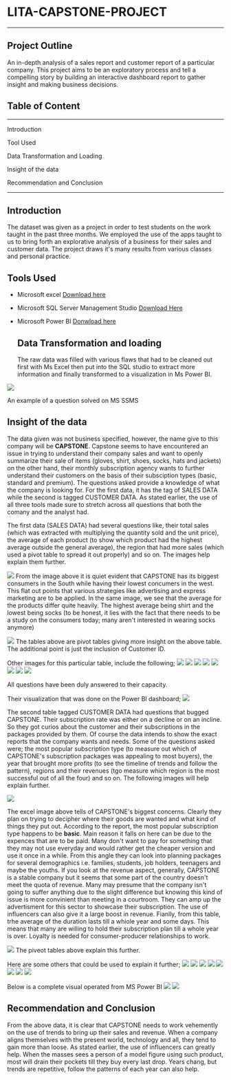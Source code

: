 # LITA-CAPSTONE-PROJECT
-----
## Project Outline
An in-depth analysis of a sales report and customer report of a particular company. This project aims to be an exploratory process and tell a compelling story by building an interactive dashboard report to gather insight and making business decisions.


## Table of Content
----

Introduction

Tool Used

Data Transformation and Loading

Insight of the data

Recommendation and Conclusion

- - -

## Introduction
The dataset was given as a project in order to test students on the work taught in the past three months. We employed the use of the apps taught to us to bring forth an explorative analysis of a business for their sales and customer data. The project draws it's many results from various classes and personal practice. 

## Tools Used
- Microsoft excel [Download here](https://www.microsoft.com)
- Microsoft SQL Server Management Studio [Download Here](https://aka.ms/ssmsfullsetup)
- Microsoft Power BI [Donwload here](https://www.microsoft.com/en-us/download/details.aspx?id=58494)

  ## Data Transformation and loading
  The raw data was filled with various flaws that had to be cleaned out first with Ms Excel then put into the SQL studio to extract more information and finally transformed to a visualization in Ms Power BI.

![](https://github.com/TemitayoADEYEMO/LITA-CAPSTONE-PROJECT/blob/main/SQL1.1.png)

An example of a question solved on MS SSMS

## Insight of the data 
The data given was not business specified, however, the name give to this company will be **CAPSTONE**. Capstone seems to have encountered an issue in trying to understand their company sales and want to openly summarize their sale of items (gloves, shirt, shoes, socks, hats and jackets) on the other hand, their monthly subscription agency wants to further understand their customers on the basis of their subsciption types (basic, standard and premium). The questions asked provide a knowledge of what the company is looking for. For the first data, it has the tag of SALES DATA while the second is tagged CUSTOMER DATA. As stated earlier, the use of all three tools made sure to stretch across all questions that both the comany and the analyst had.    
   
The first data (SALES DATA) had several questions like, their total sales (which was extracted with multiplying the quantity sold and the unit price), the average of each product (to show which product had the highest average outside the general average), the region that had more sales (which used a pivot table to spread it out properly) and so on. The images help explain them further.

![](https://github.com/TemitayoADEYEMO/LITA-CAPSTONE-PROJECT/blob/main/Excel%202.1.png)
From the image above it is quiet evident that CAPSTONE has its biggest consumers in the South while having their lowest concumers in the west. This flat out points that various strategies like advertising and express marketing are to be applied. In the same image, we see that the average for the products differ quite heavily. The highest average being shirt and the lowest being socks (to be honest, it lies with the fact that there needs to be a study on the consumers today; many aren't interested in wearing socks anymore)

![](https://github.com/TemitayoADEYEMO/LITA-CAPSTONE-PROJECT/blob/main/Excel%202.2.png)
The tables above are pivot tables giving more insight on the above table. The additional point is just the inclusion of Customer ID.

Other images for this particular table, include the following;
![](https://github.com/TemitayoADEYEMO/LITA-CAPSTONE-PROJECT/blob/main/SQL1.1.png)
![](https://github.com/TemitayoADEYEMO/LITA-CAPSTONE-PROJECT/blob/main/SQL1.2.png)
![](https://github.com/TemitayoADEYEMO/LITA-CAPSTONE-PROJECT/blob/main/SQL1.3.png)
![](https://github.com/TemitayoADEYEMO/LITA-CAPSTONE-PROJECT/blob/main/SQL1.4.png)
![](https://github.com/TemitayoADEYEMO/LITA-CAPSTONE-PROJECT/blob/main/SQL1.5.png)
![](https://github.com/TemitayoADEYEMO/LITA-CAPSTONE-PROJECT/blob/main/SQL1.6.png)
![](https://github.com/TemitayoADEYEMO/LITA-CAPSTONE-PROJECT/blob/main/SQL1.7.png)
![](https://github.com/TemitayoADEYEMO/LITA-CAPSTONE-PROJECT/blob/main/SQL1.8.png)

All questions have been duly answered to their capacity. 

Their visualization that was done on the Power BI dashboard;
![](https://github.com/TemitayoADEYEMO/LITA-CAPSTONE-PROJECT/blob/main/PBI%202.1.png)

The second table tagged CUSTOMER DATA had questions that bugged CAPSTONE. Their subscription rate was either on a decline or on an incline. So they got curios about the customer and their subscriptions in the packages provided by them. Of course the data intends to show the exact reports that the company wants and needs. Some of the questions asked were; the most popular subscription type (to measure out which of CAPSTONE's subscription packages was appealing to most buyers), the year that brought more profits (to see the timeline of trends and follow the pattern), regions and their revenues (tgo measure which region is the most successful out of all the four) and so on. The following images will help explain further.

![](https://github.com/TemitayoADEYEMO/LITA-CAPSTONE-PROJECT/blob/main/Excel%201.1.png)

The excel image above tells of CAPSTONE's biggest concerns. Clearly they plan on trying to decipher where their goods are wanted and what kind of things they put out. According to the report, the most popular subscription type happens to be **basic**. Main reason it falls on here can be due to the expences that are to be paid. Many don't want to pay for something that they may not use everyday and would rather get the cheaper version and use it once in a while. From this angle they can look into planning packages for several demographics i.e. families, students, job holders, teenagers and maybe the youths. If you look at the revenue aspect, generally, CAPSTONE is a stable company but it seems that some part of the country doesn't meet the quota of revenue. Many may presume that the company isn't going to suffer anything due to the slight difference but knowing this kind of issue is more convinient than meeting in a courtroom. They can amp up the advertisment for this sector to showcase their subscription. The use of influencers can also give it a large boost in revenue. Fianlly, from this table, trhe average of the duration lasts till a whiole year and some days. This means that many are willing to hold their subscription plan till a whole year is over. Loyalty is needed for consumer-producer relationships to work.

![](https://github.com/TemitayoADEYEMO/LITA-CAPSTONE-PROJECT/blob/main/Excel%201.2.png)
The piveot tables above explain this further.

Here are some others that could be used to explain it further;
![](https://github.com/TemitayoADEYEMO/LITA-CAPSTONE-PROJECT/blob/main/SQL2.1.png)
![](https://github.com/TemitayoADEYEMO/LITA-CAPSTONE-PROJECT/blob/main/SQL2.2.png)
![](https://github.com/TemitayoADEYEMO/LITA-CAPSTONE-PROJECT/blob/main/SQL2.3.png)
![](https://github.com/TemitayoADEYEMO/LITA-CAPSTONE-PROJECT/blob/main/SQL2.4.png)
![](https://github.com/TemitayoADEYEMO/LITA-CAPSTONE-PROJECT/blob/main/SQL2.5.png)
![](https://github.com/TemitayoADEYEMO/LITA-CAPSTONE-PROJECT/blob/main/SQL2.6.png)
![](https://github.com/TemitayoADEYEMO/LITA-CAPSTONE-PROJECT/blob/main/SQL2.7.png)
![](https://github.com/TemitayoADEYEMO/LITA-CAPSTONE-PROJECT/blob/main/SQL2.8.png)

Below is a complete visual operated from MS Power BI
![](https://github.com/TemitayoADEYEMO/LITA-CAPSTONE-PROJECT/blob/main/PBI%201.1.png)
![](https://github.com/TemitayoADEYEMO/LITA-CAPSTONE-PROJECT/blob/main/PBI%201.2.png)

## Recommendation and Conclusion
From the above data, it is clear that CAPSTONE needs to work vehemently on the use of trends to bring up their sales and revenue. When a company aligns themselves with the present world, technology and all, they tend to gain more than loose. As stated earlier, the use of influencers can greatly help. When the masses sees a person of a model figure using such product, most will drain their pockets till they buy every last drop. Years chang, but trends are repetitive, follow the patterns of each year can also help.
